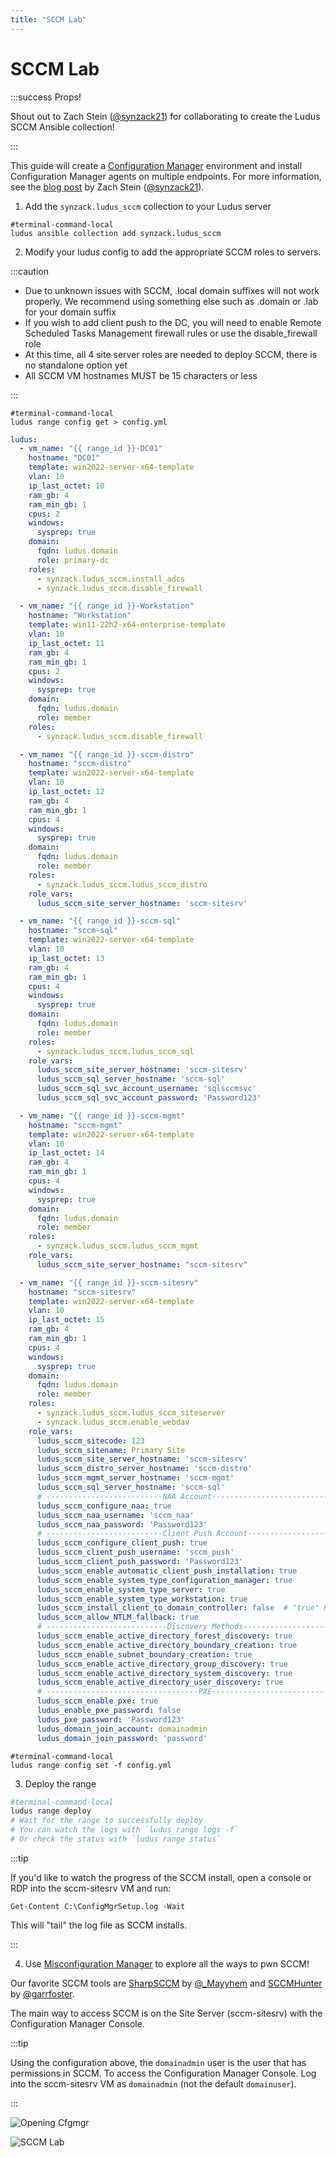 ```yaml
---
title: "SCCM Lab"
---
```


# SCCM Lab

:::success Props!

Shout out to Zach Stein ([@synzack21](https://twitter.com/synzack21)) for collaborating to create the Ludus SCCM Ansible collection!

:::

This guide will create a [Configuration Manager](https://learn.microsoft.com/en-us/mem/configmgr/core/understand/introduction) environment and install Configuration Manager agents on multiple endpoints.
For more information, see the [blog post](https://posts.specterops.io/automating-sccm-with-ludus-a-configuration-manager-for-your-configuration-manager-c8f4d8e40473) by Zach Stein ([@synzack21](https://twitter.com/synzack21)).


1. Add the `synzack.ludus_sccm` collection to your Ludus server 

```shell-session
#terminal-command-local
ludus ansible collection add synzack.ludus_sccm
```

2. Modify your ludus config to add the appropriate SCCM roles to servers.

:::caution

- Due to unknown issues with SCCM, .local domain suffixes will not work properly. We recommend using something else such as .domain or .lab for your domain suffix
- If you wish to add client push to the DC, you will need to enable Remote Scheduled Tasks Management firewall rules or use the disable_firewall role
- At this time, all 4 site server roles are needed to deploy SCCM, there is no standalone option yet
- All SCCM VM hostnames MUST be 15 characters or less


:::

```shell-session
#terminal-command-local
ludus range config get > config.yml
```

```yaml title="config.yml"
ludus:
  - vm_name: "{{ range_id }}-DC01"
    hostname: "DC01"
    template: win2022-server-x64-template
    vlan: 10
    ip_last_octet: 10
    ram_gb: 4
    ram_min_gb: 1
    cpus: 2
    windows:
      sysprep: true
    domain:
      fqdn: ludus.domain
      role: primary-dc
    roles:
      - synzack.ludus_sccm.install_adcs
      - synzack.ludus_sccm.disable_firewall

  - vm_name: "{{ range_id }}-Workstation"
    hostname: "Workstation"
    template: win11-22h2-x64-enterprise-template
    vlan: 10
    ip_last_octet: 11
    ram_gb: 4
    ram_min_gb: 1
    cpus: 2
    windows:
      sysprep: true
    domain:
      fqdn: ludus.domain
      role: member
    roles:
      - synzack.ludus_sccm.disable_firewall

  - vm_name: "{{ range_id }}-sccm-distro"
    hostname: "sccm-distro"
    template: win2022-server-x64-template
    vlan: 10
    ip_last_octet: 12
    ram_gb: 4
    ram_min_gb: 1
    cpus: 4
    windows:
      sysprep: true
    domain:
      fqdn: ludus.domain
      role: member
    roles:
      - synzack.ludus_sccm.ludus_sccm_distro
    role_vars:
      ludus_sccm_site_server_hostname: 'sccm-sitesrv' 

  - vm_name: "{{ range_id }}-sccm-sql"
    hostname: "sccm-sql"
    template: win2022-server-x64-template
    vlan: 10
    ip_last_octet: 13
    ram_gb: 4
    ram_min_gb: 1
    cpus: 4
    windows:
      sysprep: true
    domain:
      fqdn: ludus.domain
      role: member
    roles:
      - synzack.ludus_sccm.ludus_sccm_sql
    role_vars:
      ludus_sccm_site_server_hostname: 'sccm-sitesrv'    
      ludus_sccm_sql_server_hostname: 'sccm-sql'         
      ludus_sccm_sql_svc_account_username: 'sqlsccmsvc'  
      ludus_sccm_sql_svc_account_password: 'Password123' 

  - vm_name: "{{ range_id }}-sccm-mgmt"
    hostname: "sccm-mgmt"
    template: win2022-server-x64-template
    vlan: 10
    ip_last_octet: 14
    ram_gb: 4
    ram_min_gb: 1
    cpus: 4
    windows:
      sysprep: true
    domain:
      fqdn: ludus.domain
      role: member
    roles:
      - synzack.ludus_sccm.ludus_sccm_mgmt
    role_vars:
      ludus_sccm_site_server_hostname: "sccm-sitesrv" 

  - vm_name: "{{ range_id }}-sccm-sitesrv"
    hostname: "sccm-sitesrv" 
    template: win2022-server-x64-template
    vlan: 10
    ip_last_octet: 15
    ram_gb: 4
    ram_min_gb: 1
    cpus: 4
    windows:
      sysprep: true
    domain:
      fqdn: ludus.domain
      role: member
    roles:
      - synzack.ludus_sccm.ludus_sccm_siteserver
      - synzack.ludus_sccm.enable_webdav
    role_vars:
      ludus_sccm_sitecode: 123           
      ludus_sccm_sitename: Primary Site  
      ludus_sccm_site_server_hostname: 'sccm-sitesrv'
      ludus_sccm_distro_server_hostname: 'sccm-distro'
      ludus_sccm_mgmt_server_hostname: 'sccm-mgmt'
      ludus_sccm_sql_server_hostname: 'sccm-sql'
      # --------------------------NAA Account-------------------------------------------------
      ludus_sccm_configure_naa: true
      ludus_sccm_naa_username: 'sccm_naa'
      ludus_sccm_naa_password: 'Password123'
      # --------------------------Client Push Account-----------------------------------------
      ludus_sccm_configure_client_push: true
      ludus_sccm_client_push_username: 'sccm_push'
      ludus_sccm_client_push_password: 'Password123'
      ludus_sccm_enable_automatic_client_push_installation: true
      ludus_sccm_enable_system_type_configuration_manager: true
      ludus_sccm_enable_system_type_server: true
      ludus_sccm_enable_system_type_workstation: true
      ludus_sccm_install_client_to_domain_controller: false  # "true" Requires Remote Scheduled Tasks Management Firewall Enabled on the DCs (or no firewall)
      ludus_sccm_allow_NTLM_fallback: true
      # ---------------------------Discovery Methods------------------------------------------
      ludus_sccm_enable_active_directory_forest_discovery: true
      ludus_sccm_enable_active_directory_boundary_creation: true
      ludus_sccm_enable_subnet_boundary_creation: true
      ludus_sccm_enable_active_directory_group_discovery: true
      ludus_sccm_enable_active_directory_system_discovery: true
      ludus_sccm_enable_active_directory_user_discovery: true
      # ----------------------------------PXE-------------------------------------------------
      ludus_sccm_enable_pxe: true
      ludus_enable_pxe_password: false
      ludus_pxe_password: 'Password123'
      ludus_domain_join_account: domainadmin
      ludus_domain_join_password: 'password'
```

```shell-session
#terminal-command-local
ludus range config set -f config.yml
```

3. Deploy the range

```bash
#terminal-command-local
ludus range deploy
# Wait for the range to successfully deploy
# You can watch the logs with `ludus range logs -f`
# Or check the status with `ludus range status`
```
:::tip

If you'd like to watch the progress of the SCCM install, open a console or RDP into the sccm-sitesrv VM and run:

```
Get-Content C:\ConfigMgrSetup.log -Wait
```

This will "tail" the log file as SCCM installs.

:::


4. Use [Misconfiguration Manager](https://github.com/subat0mik/Misconfiguration-Manager) to explore all the ways to pwn SCCM!

Our favorite SCCM tools are [SharpSCCM](https://github.com/Mayyhem/SharpSCCM) by [@_Mayyhem](https://twitter.com/_Mayyhem) and [SCCMHunter](https://github.com/garrettfoster13/sccmhunter) by [@garrfoster](https://x.com/garrfoster).

The main way to access SCCM is on the Site Server (sccm-sitesrv) with the Configuration Manager Console.

:::tip

Using the configuration above, the `domainadmin` user is the user that has permissions in SCCM. To access the Configuration Manager Console. Log into the sccm-sitesrv VM as `domainadmin` (not the default `domainuser`).

:::

![Opening Cfgmgr](/img/envs/sccm-cfgmgr.png)

![SCCM Lab](/img/envs/sccm-deployed.png)
